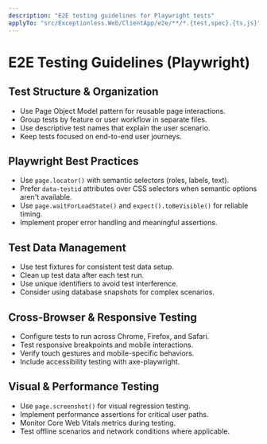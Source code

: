 ```yaml
---
description: "E2E testing guidelines for Playwright tests"
applyTo: "src/Exceptionless.Web/ClientApp/e2e/**/*.{test,spec}.{ts,js}"
---
```


# E2E Testing Guidelines (Playwright)

## Test Structure & Organization

- Use Page Object Model pattern for reusable page interactions.
- Group tests by feature or user workflow in separate files.
- Use descriptive test names that explain the user scenario.
- Keep tests focused on end-to-end user journeys.

## Playwright Best Practices

- Use `page.locator()` with semantic selectors (roles, labels, text).
- Prefer `data-testid` attributes over CSS selectors when semantic options aren't available.
- Use `page.waitForLoadState()` and `expect().toBeVisible()` for reliable timing.
- Implement proper error handling and meaningful assertions.

## Test Data Management

- Use test fixtures for consistent test data setup.
- Clean up test data after each test run.
- Use unique identifiers to avoid test interference.
- Consider using database snapshots for complex scenarios.

## Cross-Browser & Responsive Testing

- Configure tests to run across Chrome, Firefox, and Safari.
- Test responsive breakpoints and mobile interactions.
- Verify touch gestures and mobile-specific behaviors.
- Include accessibility testing with axe-playwright.

## Visual & Performance Testing

- Use `page.screenshot()` for visual regression testing.
- Implement performance assertions for critical user paths.
- Monitor Core Web Vitals metrics during testing.
- Test offline scenarios and network conditions where applicable.
